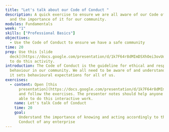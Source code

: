 ```yaml
---
title: "Let's talk about our Code of Conduct "
description: A quick exercise to ensure we are all aware of our Code of Conduct
  and the importance of it for our community.
modules: Fundamentals
week: "1"
skills: ["Professional Basics"]
objectives:
  - Use the Code of Conduct to ensure we have a safe community
time: 20
prep: U﻿se this [slide
  deck](https://docs.google.com/presentation/d/1k7F64r8dMImDSXhOei3ovUdy3Y5MhqSXM4Y4E6d3E04/edit#slide=id.g2078c371266_0_81)
  to do this activity.
introduction: The Code of Conduct is the guideline for ethical and respectful
  behaviour in our community. We all need to be aware of and understand it since
  it sets behavioural expectations for all of us.
exercises:
  - content: Open [this
      presentation](https://docs.google.com/presentation/d/1k7F64r8dMImDSXhOei3ovUdy3Y5MhqSXM4Y4E6d3E04/edit#slide=id.g2078c371266_0_81)
      and follow the exercises. The presenter notes should help anyone to be
      able to do this interactive work.
    name: Let's talk Code of Conduct
    time: 20
    goal:
      Understand the importance of knowing and acting accordingly to the Code of
      Conduct of any enterprise
---
```

